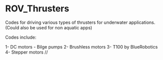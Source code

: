 # ROV_Thrusters
Codes for driving various types of thrusters for underwater applications. (Could also be used for non aquatic apps)

Codes include:

  1- DC motors - Bilge pumps
  2- Brushless motors
  3- T100 by BlueRobotics
  4- Stepper motors
//
